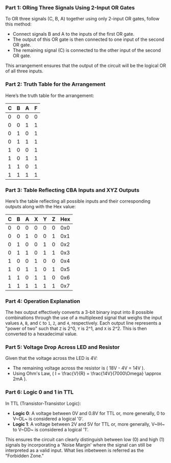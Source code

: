 ### Part 1: ORing Three Signals Using 2-Input OR Gates

To OR three signals (C, B, A) together using only 2-input OR gates, follow this method:

- Connect signals B and A to the inputs of the first OR gate.
- The output of this OR gate is then connected to one input of the second OR gate.
- The remaining signal (C) is connected to the other input of the second OR gate.

This arrangement ensures that the output of the circuit will be the logical OR of all three inputs.

### Part 2: Truth Table for the Arrangement

Here’s the truth table for the arrangement:

| C   | B   | A   | F   |
|-----|-----|-----|-----|
| 0   | 0   | 0   | 0   |
| 0   | 0   | 1   | 1   |
| 0   | 1   | 0   | 1   |
| 0   | 1   | 1   | 1   |
| 1   | 0   | 0   | 1   |
| 1   | 0   | 1   | 1   |
| 1   | 1   | 0   | 1   |
| 1   | 1   | 1   | 1   |

### Part 3: Table Reflecting CBA Inputs and XYZ Outputs

Here’s the table reflecting all possible inputs and their corresponding outputs along with the Hex value:

| C   | B   | A   | X   | Y   | Z   | Hex   |
|-----|-----|-----|-----|-----|-----|-------|
| 0   | 0   | 0   | 0   | 0   | 0   | 0x0   |
| 0   | 0   | 1   | 0   | 0   | 1   | 0x1   |
| 0   | 1   | 0   | 0   | 1   | 0   | 0x2   |
| 0   | 1   | 1   | 0   | 1   | 1   | 0x3   |
| 1   | 0   | 0   | 1   | 0   | 0   | 0x4   |
| 1   | 0   | 1   | 1   | 0   | 1   | 0x5   |
| 1   | 1   | 0   | 1   | 1   | 0   | 0x6   |
| 1   | 1   | 1   | 1   | 1   | 1   | 0x7   |

### Part 4: Operation Explanation

The hex output effectively converts a 3-bit binary input into 8 possible combinations through the use of a multiplexed signal that weighs the input values `A`, `B`, and `C` to `1`, `2`, and `4`, respectively. Each output line represents a "power of two" such that `Z` is 2^0, `Y` is 2^1, and `X` is 2^2. This is then converted to a hexadecimal value.

### Part 5: Voltage Drop Across LED and Resistor

Given that the voltage across the LED is 4V:

- The remaining voltage across the resistor is \( 18V - 4V = 14V \).
- Using Ohm's Law, \( I = \frac{V}{R} = \frac{14V}{7000\Omega} \approx 2mA \).

### Part 6: Logic 0 and 1 in TTL

In TTL (Transistor-Transistor Logic):

- **Logic 0**: A voltage between 0V and 0.8V for TTL or, more generally, 0 to V~OL~ is considered a logical '0'.
- **Logic 1**: A voltage between 2V and 5V for TTL or, more generally, V~IH~ to V~DD~ is considered a logical '1'.

This ensures the circuit can clearly distinguish between low (0) and high (1) signals by incorporating a 'Noise Margin' where the signal can still be interpreted as a valid input. What lies inbetween is referred as the "Forbidden Zone."
